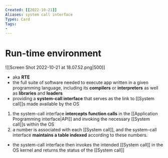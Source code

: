 ```yaml
---
Created: [[2022-10-21]]
Aliases: system call interface
Types: Card
Tags: 
- 
---
```

# Run-time environment
![[Screen Shot 2022-10-21 at 18.07.52.png|500]]
- aka **RTE**
- the full suite of software needed to execute app written in a given programming language, including its **compilers** or **interpreters** as well as **libraries** and **loaders**
- providing a **system-call interface** that serves as the link to [[System call]]s made available by the OS

1. the system-call interface **intercepts function calls** in the [[Application Programming interface|API]] and invoking the necessary [[System call]]s within the OS
2. a number is associated with each [[System call]], and the system-call interface **maintains a table indexed** according to these numbers. 
- the system-call interface then invokes the intended [[System call]] in the OS kernel and returns the status of the [[System call]]

